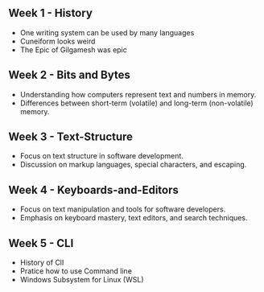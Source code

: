 ## Week 1 - History
- One writing system can be used by many languages
- Cuneiform looks weird
- The Epic of Gilgamesh was epic
## Week 2 - Bits and Bytes
- Understanding how computers represent text and numbers in memory.
- Differences between short-term (volatile) and long-term (non-volatile) memory.
## Week 3 - Text-Structure
- Focus on text structure in software development.
- Discussion on markup languages, special characters, and escaping.
## Week 4 - Keyboards-and-Editors
- Focus on text manipulation and tools for software developers.
- Emphasis on keyboard mastery, text editors, and search techniques.
## Week 5 - CLI
- History of ClI
- Pratice how to use Command line
- Windows Subsystem for Linux (WSL)
